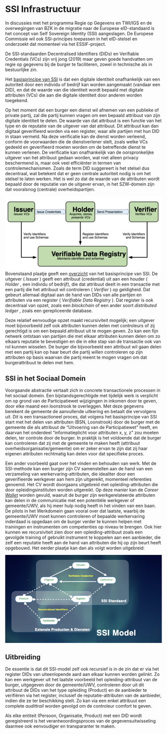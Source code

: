 # SSI Infrastructuur

In discussies met het programma Regie op Gegevens en TWI/IGS en de overwegingen van BZK in de migratie naar de Europese eID-standaard is het concept van Self Sovereign Identity (SSI) aangeslagen. De Europese Commissie wil ook SSI-principes toepassen in het eID-stelsel en onderzoekt dat momenteel via het ESSIF-project.

De SSI-standaarden Decentralised Identifiers (DIDs) en Verifiable Credentials (VCs) zijn vrij jong (2019) maar geven goede handvatten om regie op gegevens bij de burger te faciliteren, zowel in technische als in bestuurlijke zin.

Het [basisprincipe van SSI](https://vimeo.com/463455609/460ce4093c) is dat een digitale identiteit onafhankelijk van een autoriteit door een individu of bedrijf kan worden aangemaakt (vandaar een DID), en dat de waarde van die identiteit wordt bepaald met digitale attributen (VCs) die aan die digitale identiteit door anderen worden toegekend.

Op het moment dat een burger een dienst wil afnemen van een publieke of private partij, zal die partij kunnen vragen om een bepaald attribuut van zijn digitale identiteit te delen. De waarde van dat attribuut is een functie van het type en de reputatie van de uitgever van dat attribuut. Dit attribuut kan dan digitaal geverifieerd worden via een register, waar alle partijen met hun DID in staan vermeld. Na deze verificatie kan de dienst worden verleend, conform de voorwaarden die de dienstverlener stelt, zoals welke VCs gedeeld en geverifieerd moeten worden om de betreffende dienst te kunnen verlenen. De verificatie kan onafhankelijk van de oorspronkelijke uitgever van het attribuut gedaan worden, wat niet alleen privacy beschermend is, maar ook veel efficiënter in termen van controlemechanismen. Zoals de term DID suggereert is het stelsel dus decentraal, wat betekent dat er geen centrale autoriteit nodig is om het stelsel te laten werken. Het is wel zo dat de waarde van de attributen wordt bepaald door de reputatie van de uitgever ervan, in het SZW-domein zijn dat vooralsnog (centrale) overheidspartijen.

![SSI Driehoek](docs/assets/1682427522121.png "SSI Driehoek")Bovenstaand plaatje geeft een [overzicht](https://vimeo.com/487150632/bdd51faaee) van het basisprincipe van SSI. De uitgever ( *Issuer* ) geeft een attribuut (credential) uit aan een houder ( *Holder* , een individu of bedrijf), die dat attribuut deelt in een transactie met een partij die het attribuut wil controleren ( *Verifier* ) op geldigheid. Dat gebeurt allemaal digitaal aan de hand van DIDs van alle partijen en attributen via een register ( *Verifiable Data Registry* ). Dat register is ook decentraal van opzet, zoals een *blockchain* of een ander soort  *distributed ledger* , zoals een gerepliceerde database.

Deze relatief eenvoudige opzet maakt recursiviteit mogelijk; een uitgever moet bijvoorbeeld zelf ook attributen kunnen delen met controleurs of zij gerechtigd is om een bepaald attribuut uit te mogen geven. Zo kan een fijn netwerk ontstaan van partijen die met elkaar attributen kunnen delen om zo elkaars reputatie te bevestigen en die in elke stap van de transactie ook van rol kunnen wisselen. De burger die bijvoorbeeld een attribuut wil gaan delen met een partij kan op haar beurt die partij willen controleren op zijn attributen op basis waarvan die partij meent te mogen vragen om dat burgerattribuut te delen met hem.

## SSI in het Sociaal Domein

Voorgaande abstractie vertaalt zich in concrete transactionele processen in het sociaal domein. Een bijstandsgerechtigde met tijdelijk werk is verplicht om op grond van de Participatiewet wijzigingen in inkomen door te geven, door elke maand een loonstrook te overleggen. Met deze gegevens berekent de gemeente de aanvullende uitkering en betaalt die vervolgens uit. Dit is een transactioneel proces, dat volgens het basisprincipe van SSI start met het delen van attributen (BSN, Loonstrook) door de burger met de gemeente die als attribuut de “Uitvoering van de Participatiewet” heeft, en daarvan het onderdeel “informatieplicht voor attributen x, y, z” zou moeten delen, ter controle door de burger. In praktijk is het voldoende dat de burger kan controleren dat zij met de gemeente te maken heeft (attribuut overheidsorganisatie/gemeente) om er zeker ervan te zijn dat zij haar eigenen attributen rechtmatig kan delen voor dat specifieke proces.

Een ander voorbeeld gaat over het vinden en behouden van werk. Met de SSI-methode kan een burger zijn CV samenstellen aan de hand van een verzameling van werkervaring-attributen, die idealiter door een geverifieerde werkgever aan hem zijn uitgereikt, momenteel referenties genoemd. Het CV wordt doorgaans uitgebreid met opleiding-attributen die door opleidingsinstituten worden uitgereikt. Op deze manier kan de *Career [Wallet](wallet.md)* worden gevuld, waaruit de burger zijn werkgerelateerde attributen kan delen in de communicatie met een potentiële werkgever of gemeente/UWV, als hij meer hulp nodig heeft in het vinden van een baan. De pilots in het Werkdomein gaan vooral over dat laatste, waarbij de gemeente/UWV moet kunnen controleren of bepaalde werkervaring inderdaad is opgedaan om de burger verder te kunnen helpen met trainingen en instrumenten om competenties op niveau te brengen. Ook hier kunnen we recursiviteit zien door een opleiding-attribuut zoals een gevolgde training of gebruikt instrument te koppelen aan een aanbieder, die zelf een reputatie heeft aan de hand van attributen die hij op zijn beurt heeft opgebouwd. Het eerder plaatje kan dan als volgt worden uitgebreid:

![1682427643022](docs/assets/1682427643022.png)

## Uitbreiding

De essentie is dat dit SSI-model zelf ook recursief is in de zin dat er via het register DIDs van uiteenlopende aard aan elkaar kunnen worden gelinkt. Zo kan een werkgever uit het laatste voorbeeld het opleiding-attribuut van de burger, uitgegeven door de gemeente/UWV, controleren door uit dit attribuut de DIDs van het type opleiding (Product) en de aanbieder te verifiëren via het register, inclusief de reputatie-attributen van de aanbieder, indien die ze ter beschikking stelt. Zo kan via een enkel attribuut een complete *audittrail* worden gevolgd om de controleur comfort te geven.

Als elke entiteit (Persoon, Organisatie, Product) met een DID wordt geregistreerd is het verantwoordingsproces van de gegevensuitwisseling daarmee ook eenvoudiger en transparanter te maken.
